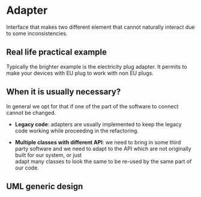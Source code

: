 # Adapter
Interface that makes two different element that cannot naturally interact due to some
inconsistencies.

## Real life practical example

Typically the brighter example is the electricity plug adapter. It permits to make your
devices with EU plug to work with non EU plugs.

## When it is usually necessary?

In general we opt for that if one of the part of the software to connect cannot be
changed.

* __Legacy code__: adapters are usually implemented to keep the legacy code working while
  proceeding in the refactoring.

* __Multiple classes with different API__: we need to bring in some third party software
  and we need to adapt to the API which are not originally built for our system, or just\
  adapt many classes to look the same to be re-used by the same part of our code.

## UML generic design
